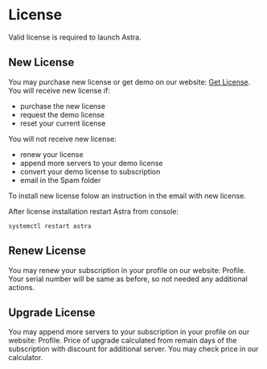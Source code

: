 # License

Valid license is required to launch Astra.

## New License

You may purchase new license or get demo on our website: [Get License](pricing.md). You will receive new license if:

- purchase the new license
- request the demo license
- reset your current license

You will not receive new license:

- renew your license
- append more servers to your demo license
- convert your demo license to subscription
- email in the Spam folder

To install new license folow an instruction in the email with new license.

After license installation restart Astra from console:

```
systemctl restart astra
```

## Renew License

You may renew your subscription in your profile on our website: Profile. Your serial number will be same as before, so not needed any additional actions.

## Upgrade License

You may append more servers to your subscription in your profile on our website: Profile. Price of upgrade calculated from remain days of the subscription with discount for additional server. You may check price in our calculator.
